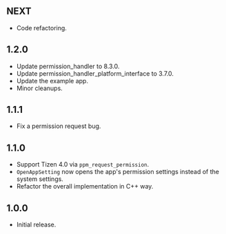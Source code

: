 ## NEXT

* Code refactoring.

## 1.2.0

* Update permission_handler to 8.3.0.
* Update permission_handler_platform_interface to 3.7.0.
* Update the example app.
* Minor cleanups.

## 1.1.1

* Fix a permission request bug.

## 1.1.0

* Support Tizen 4.0 via `ppm_request_permission`.
* `OpenAppSetting` now opens the app's permission settings instead of the system settings.
* Refactor the overall implementation in C++ way.

## 1.0.0

* Initial release.
